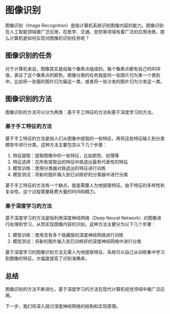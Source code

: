 # 图像识别

图像识别（Image Recognition）是指计算机系统识别图像内容的能力。图像识别在人工智能领域被广泛应用，在医学、交通、安防等领域有着广泛的应用场景。那么计算机是如何实现对图像的识别任务呢？

## 图像识别的任务
对于计算机来说，图像其实是由每个像素点组成的。每个像素点都有自己的RGB值，表征了这个像素点的颜色。图像分类的任务就是将一张图片归为某一个类别中。比如将一张猫的图片归为猫这一类，或者将一张沙发的图片归为沙发这一类。

## 图像识别的方法
图像识别的方法可以分为两类：基于手工特征的方法和基于深度学习的方法。

### 基于手工特征的方法
基于手工特征的方法是指人们从图像中提取的一些特征，再将这些特征输入到分类模型中进行分类。这种方法主要包含以下几个步骤：

1. 特征提取：提取图像中的一些特征，比如颜色、纹理等
2. 特征选择：在所有提取出的特征中挑选出最有代表性的特征
3. 模型训练：使用分类器对挑选出的特征进行训练
4. 模型测试：将新的图片输入到已训练好的分类器中进行分类

基于手工特征的方法有一个缺点，就是需要人为地提取特征。由于特征的多样性和复杂性，这个过程需要耗费大量的时间和精力。

### 基于深度学习的方法
基于深度学习的方法是指利用深度神经网络（Deep Neural Network）对图像进行处理和学习，从而实现图像内容的识别。这种方法主要分为以下几个步骤：

1. 模型训练：使用含有多个隐藏层的深度神经网络进行训练
2. 模型测试：将新的图片输入到已训练好的深度神经网络中进行分类

基于深度学习的图像识别方法无需人为地提取特征，系统可以自己从训练集中学习到图像的特征，大幅度提高了识别准确率。

## 总结
图像识别的方法不断进化，基于深度学习的方法在现代计算机视觉领域中被广泛应用。

下一步，我们将深入探讨深度神经网络的结构和实现原理。